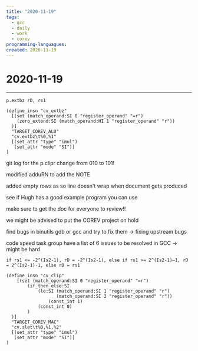 ```yaml
---
title: "2020-11-19"
tags:
  - gcc
  - daily
  - work
  - corev
programming-languagues:
created: 2020-11-19
---
```

# 2020-11-19
---
`p.extbz rD, rs1`

```
(define_insn "cv_extbz"
  [(set (match_operand:SI 0 "register_operand" "=r")
    (zero_extend:SI (match_operand:HI 1 "register_operand" "r"))
  )]
  "TARGET_COREV_ALU"
  "cv.extbz\t%0,%1"
  [(set_attr "type" "imul")
   (set_attr "mode" "SI")]
)
```

git log for the p.clipr change from 010 to 101!

modified adduRN to add the NOTE

added empty rows as so line doesn't wrap when document gets produced 

see if Hugh has a good example program you can use

make sure to get the doc for everyone to review!!

we might be advised to put the COREV project on hold

find bugs in binutils gdb or gcc and try to fix them -> fixing upstream bugs

code speed task group have a list of 6 issues to be resolved in GCC -> might be hard

`if rs1 <= -2^(Is2-1), rD = -2^(Is2-1), else if rs1 >= 2^(Is2-1)–1, rD = 2^(Is2-1)-1, else rD = rs1`

```
(define_insn "cv_clip"
    [(set (match_operand:SI 0 "register_operand" "=r")
        (if_then_else:SI
            (le:SI (match_operand:SI 1 "register_operand" "r")
                   (match_operand:SI 2 "register_operand" "r"))
                (const_int 1)
            (const_int 0)
        )
  )]
  "TARGET_COREV_MAC"
  "cv.slet\t%0,%1,%2"
  [(set_attr "type" "imul")
   (set_attr "mode" "SI")]
)
```